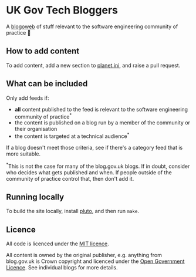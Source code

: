 # UK Gov Tech Bloggers

A [blogoweb](https://xkcd.com/181/) of stuff relevant to the software engineering community of practice 👾

## How to add content
To add content, add a new section to [planet.ini](./planet.ini), and raise a pull request.

## What can be included
Only add feeds if:

- **all** content published to the feed is relevant to the software engineering community of practice<sup>*</sup>
- the content is published on a blog run by a member of the community or their organisation
- the content is targeted at a technical audience<sup>*</sup>

If a blog doesn't meet those criteria, see if there's a category feed that is more suitable.

<sup>*</sup>This is not the case for many of the blog.gov.uk blogs. If in doubt, consider who decides what gets published and when. If people outside of the community of practice control that, then don't add it.

## Running locally
To build the site locally, install [pluto](https://feedreader.github.io/), and then run `make`.

## Licence
All code is licenced under the [MIT licence](https://opensource.org/licenses/MIT).

All content is owned by the original publisher, e.g. anything from blog.gov.uk is Crown copyright and licenced under the [Open Government Licence](https://www.nationalarchives.gov.uk/doc/open-government-licence/version/3/). See individual blogs for more details.
